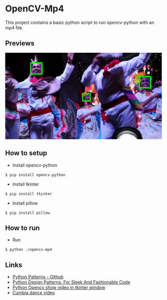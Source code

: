 # OpenCV-Mp4
This project contains a basic python script to run opencv-python with an mp4 file.

## Previews

![Preview1](./preview/preview1.PNG?raw=true "Preview1")

## How to setup
- Install opencv-python
```
$ pip install opencv-python
```

- Install tkinter
```
$ pip install tkinter
```

- Install pillow
```
$ pip install pillow
```

## How to run
- Run
```
$ python ./opencv-mp4
```

## Links
- [Python Patterns - Github](https://github.com/faif/python-patterns)
- [Python Design Patterns: For Sleek And Fashionable Code](https://www.toptal.com/python/python-design-patterns)
- [Python Opencv show video in tkinter window](https://solarianprogrammer.com/2018/04/21/python-opencv-show-video-tkinter-window/)
- [Cumbia dance video](https://pixabay.com/fr/videos/la-cumbia-colombie-paix-joy-8758/)
